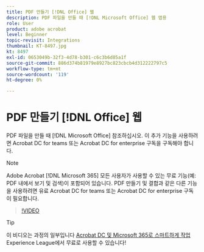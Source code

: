 ```yaml
---
title: PDF 만들기 [!DNL Office] 웹
description: PDF 파일을 만들 때 [!DNL Microsoft Office] 웹 앱용
role: User
product: adobe acrobat
level: Beginner
topic-revisit: Integrations
thumbnail: KT-8497.jpg
kt: 8497
exl-id: 0653049b-32f3-4d78-b301-c6c3b6d85a1f
source-git-commit: 886d374b81979e8927bc823cbcb4d312222797c5
workflow-type: tm+mt
source-wordcount: '119'
ht-degree: 0%

---
```


# PDF 만들기 [!DNL Office] 웹

PDF 파일을 만들 때 [!DNL Microsoft Office] 참조하십시오. 이 추가 기능을 사용하려면 Acrobat DC for teams 또는 Acrobat DC for enterprise 구독을 구독해야 합니다.

>[!NOTE]
>
>Adobe Acrobat [!DNL Microsoft 365] 모든 사용자가 사용할 수 있는 무료 기능(예: PDF 내에서 보기 및 검색)이 포함되어 있습니다. PDF 만들기 및 결합과 같은 다른 기능을 사용하려면 유료 Acrobat DC for teams 또는 Acrobat DC for enterprise 구독이 필요합니다.

>[!VIDEO](https://video.tv.adobe.com/v/337482?hidetitle=true)

>[!TIP]
>
>이 비디오는 과정의 일부입니다 [Acrobat DC 및 Microsoft 365로 스마트하게 작업](https://experienceleague.adobe.com/?recommended=Acrobat-U-1-2021.microsoft365) Experience League에서 무료로 사용할 수 있습니다!

